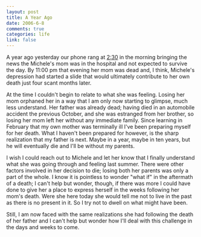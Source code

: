 ```yaml
--- 
layout: post
title: A Year Ago
date: 2006-6-8
comments: true
categories: life
link: false
---
```

A year ago yesterday our phone rang at <a href="http://www.zanshin.net/blogs/000582.html" title="Two-Thirty AM Phone Call">2:30</a> in the morning bringing the news the Michele's mom was in the hospital and not expected to survive the day. By 11:00 pm that evening her mom was dead and, I think, Michele's depression had started a slide that would ultimately contribute to her own death just four scant months later.

At the time I couldn't begin to relate to what she was feeling. Losing her mom orphaned her in a way that I am only now starting to glimpse, much less understand. Her father was already dead; having died in an automobile accident the previous October, and she was estranged from her brother, so losing her mom left her without any immediate family. Since learning in February that my own mother was terminally ill I've been preparing myself for her death. What I haven't been prepared for however, is the sharp realization that my father is next. Maybe in a year, maybe in ten years, but he will eventually die and I'll be without my parents.

I wish I could reach out to Michele and let her know that I finally understand what she was going through and feeling last summer. There were other factors involved in her decision to die; losing both her parents was only a part of the whole. I know it is pointless to wonder "what if" in the aftermath of a death; I can't help but wonder, though, if there was more I could have done to give her a place to express herself in the weeks following her mom's death. Were she here today she would tell me not to live in the past as there is no present in it. So I try not to dwell on what might have been.

Still, I am now faced with the same realizations she had following the death of her father and I can't help but wonder how I'll deal with this challenge in the days and weeks to come.

